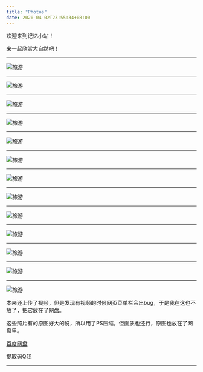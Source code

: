 ```yaml
---
title: "Photos"
date: 2020-04-02T23:55:34+08:00
---
```


欢迎来到记忆小站！

来一起欣赏大自然吧！

---

![旅游](/images/旅游/1.jpg)

---

![旅游](/images/旅游/2.jpg)

---

![旅游](/images/旅游/4.jpg)

---

![旅游](/images/旅游/3.jpg)

---

![旅游](/images/旅游/6.jpg)

---

![旅游](/images/旅游/10.jpg)

---

![旅游](/images/旅游/14.jpg)

---

![旅游](/images/旅游/7.jpg)

---

![旅游](/images/旅游/11.jpg)

---

![旅游](/images/旅游/12.jpg)

---

![旅游](/images/旅游/16.jpg)

---

![旅游](/images/旅游/15.jpg)

---

![旅游](/images/旅游/13.jpg)

本来还上传了视频，但是发现有视频的时候网页菜单栏会出bug，于是我在这也不放了，把它放在了网盘。

这些照片有的原图好大的说，所以用了PS压缩，但画质也还行，原图也放在了网盘里。

[百度网盘](https://pan.baidu.com/s/1MKN1GfCWOnL9SnW_etGa2Q )

提取码Q我

------

